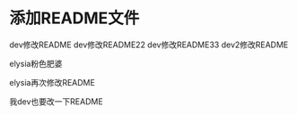 # 添加README文件

dev修改README
dev修改README22
dev修改README33
dev2修改README

elysia粉色肥婆


elysia再次修改README




我dev也要改一下README
